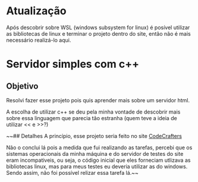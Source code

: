 # Atualização
  Após descobrir sobre WSL (windows subsystem for linux) é posível utilizar as bibliotecas de linux e terminar o projeto dentro do site, então não é mais necessário realizá-lo aqui.

# Servidor simples com c++

## Objetivo
  Resolvi fazer esse projeto pois quis aprender mais sobre um servidor html.
  
  A escolha de utilizar c++ se deu pela minha vontade de descobrir mais sobre essa linguagem que parecia tão estranha
  (quem teve a ideia de utilizar << e >>?)

~~## Detalhes
  A princípio, esse projeto seria feito no site [CodeCrafters](https://app.codecrafters.io)
  
  Não o conclui lá pois a medida que fui realizando as tarefas, percebi que os sistemas operacionais da minha máquina e do servidor
de testes do site eram incompativeis, ou seja, o código inicial que eles forneciam utlizava as bibliotecas linux, mas para meus   testes eu deveria utilizar as do windows. Sendo assim, não foi possível relizar essa tarefa lá.~~

